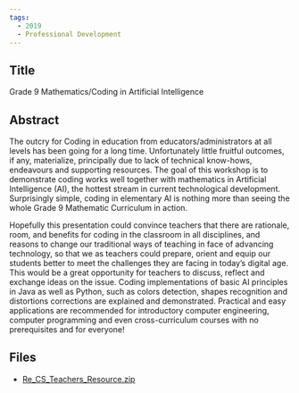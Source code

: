 ```yaml
---
tags:
  - 2019
  - Professional Development
---
```

    
## Title

Grade 9 Mathematics/Coding in Artificial Intelligence

## Abstract

The outcry for Coding in education from educators/administrators at all levels has been going for a long time. Unfortunately little fruitful outcomes, if any, materialize, principally due to lack of technical know-hows, endeavours and supporting resources.  The goal of this workshop is to demonstrate coding works well together with mathematics in Artificial Intelligence (AI), the hottest stream in current technological development. Surprisingly simple, coding in elementary AI is nothing more than seeing the whole Grade 9 Mathematic Curriculum in action. 

Hopefully this presentation could convince teachers that there are rationale, room, and benefits for coding in the classroom in all disciplines, and reasons to change our traditional ways of teaching in face of advancing technology, so that we as teachers could prepare, orient and equip our students better to meet the challenges they are facing in today’s digital age. This would be a great opportunity for teachers to discuss, reflect and exchange ideas on the issue. Coding implementations of basic AI principles in Java as well as Python, such as colors detection, shapes recognition and distortions corrections are explained and demonstrated. Practical and easy applications are recommended for introductory computer engineering, computer programming and even cross-curriculum courses with no prerequisites and for everyone!

## Files

- [Re_CS_Teachers_Resource.zip](https://www.russellgordon.ca/acse/cemc-cse-resources/resources/2019/Michael_Chan/Re_CS_Teachers_Resource.zip)

